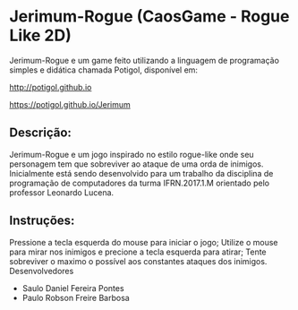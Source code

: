 # Jerimum-Rogue (CaosGame - Rogue Like 2D)

Jerimum-Rogue e um game feito utilizando a linguagem de programação simples e didática chamada Potigol, disponível em:

http://potigol.github.io

https://potigol.github.io/Jerimum

## Descrição:

Jerimum-Rogue e um jogo inspirado no estilo rogue-like onde seu personagem tem que sobreviver ao ataque de uma orda de inimigos. Inicialmente está sendo desenvolvido para um trabalho da disciplina de programação de computadores da turma IFRN.2017.1.M orientado pelo professor Leonardo Lucena.

## Instruções:

Pressione a tecla esquerda do mouse para iniciar o jogo;
Utilize o mouse para mirar nos inimigos e precione a tecla esquerda para atirar;
Tente sobreviver o maximo o possível aos constantes ataques dos inimigos.
Desenvolvedores

* Saulo Daniel Fereira Pontes
* Paulo Robson Freire Barbosa
